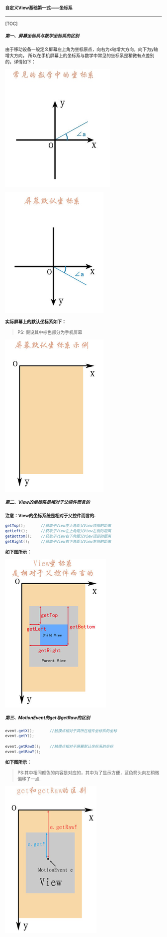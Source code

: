 #### 自定义View基础第一式——坐标系

------

[TOC]



##### 第一、屏幕坐标系与数学坐标系的区别

 由于移动设备一般定义屏幕左上角为坐标原点，向右为x轴增大方向，向下为y轴增大方向， 所以在手机屏幕上的坐标系与数学中常见的坐标系是稍微有点差别的，详情如下： 

![image-20191107143709788](img/image-20191107143709788.png)

![image-20191107143751068](img/image-20191107143751068.png)

 **实际屏幕上的默认坐标系如下：** 

>  PS: 假设其中棕色部分为手机屏幕 

![image-20191107143826084](img/image-20191107143826084.png)

##### 第二、View的坐标系是相对于父控件而言的

 **注意：View的坐标系统是相对于父控件而言的.** 

```java
getTop();       //获取子View左上角距父View顶部的距离
getLeft();      //获取子View左上角距父View左侧的距离
getBottom();    //获取子View右下角距父View顶部的距离
getRight();     //获取子View右下角距父View左侧的距离
```

**如下图所示：**

![image-20191107143941332](img/image-20191107143941332.png)

##### 第三、MotionEvent的get与getRaw的区别

```java
event.getX();       //触摸点相对于其所在组件坐标系的坐标
event.getY();

event.getRawX();    //触摸点相对于屏幕默认坐标系的坐标
event.getRawY();
```

 **如下图所示：** 

>  PS:其中相同颜色的内容是对应的，其中为了显示方便，蓝色箭头向左稍微偏移了一点. 

![image-20191107144102981](img/image-20191107144102981.png)

